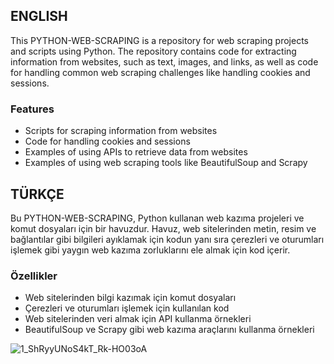 ## ENGLISH

This PYTHON-WEB-SCRAPING is a repository for web scraping projects and scripts using Python. The repository contains code for extracting information from websites, such as text, images, and links, as well as code for handling common web scraping challenges like handling cookies and sessions.

### Features
- Scripts for scraping information from websites
- Code for handling cookies and sessions
- Examples of using APIs to retrieve data from websites
- Examples of using web scraping tools like BeautifulSoup and Scrapy

## TÜRKÇE

Bu PYTHON-WEB-SCRAPING, Python kullanan web kazıma projeleri ve komut dosyaları için bir havuzdur. Havuz, web sitelerinden metin, resim ve bağlantılar gibi bilgileri ayıklamak için kodun yanı sıra çerezleri ve oturumları işlemek gibi yaygın web kazıma zorluklarını ele almak için kod içerir.

### Özellikler

- Web sitelerinden bilgi kazımak için komut dosyaları
- Çerezleri ve oturumları işlemek için kullanılan kod
- Web sitelerinden veri almak için API kullanma örnekleri
- BeautifulSoup ve Scrapy gibi web kazıma araçlarını kullanma örnekleri

![1_ShRyyUNoS4kT_Rk-HO03oA](https://user-images.githubusercontent.com/92849974/186731845-70f82a0b-13c9-4624-867e-deae20f6f11c.gif)

 
